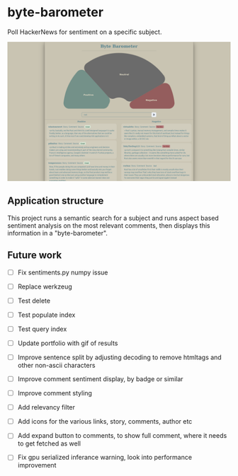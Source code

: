 # byte-barometer

Poll HackerNews for sentiment on a specific subject.

![Current frontend of the byte barometer](/bytebarometer.png?raw=true "From an arbitrary subject chosen by the user a general poll is created using natural language processing.")

## Application structure

This project runs a semantic search for a subject and runs aspect based sentiment analysis on the most relevant comments, then displays this information in a "byte-barometer".

## Future work

- [ ] Fix sentiments.py numpy issue
- [ ] Replace werkzeug
- [ ] Test delete
- [ ] Test populate index
- [ ] Test query index
- [ ] Update portfolio with gif of results

- [ ] Improve sentence split by adjusting decoding to remove htmltags and other non-ascii characters
- [ ] Improve comment sentiment display, by badge or similar
- [ ] Improve comment styling
- [ ] Add relevancy filter
- [ ] Add icons for the various links, story, comments, author etc
- [ ] Add expand button to comments, to show full comment, where it needs to get fetched as well
- [ ] Fix gpu serialized inferance warning, look into performance improvement
